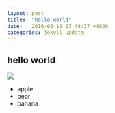 ```yaml
---
layout: post
title:  "hello world"
date:   2016-03-11 17:44:37 +0800
categories: jekyll update
---
```



## hello world

![](http://7xrl4q.com1.z0.glb.clouddn.com/32.jpg)

* apple
* pear
* banana
